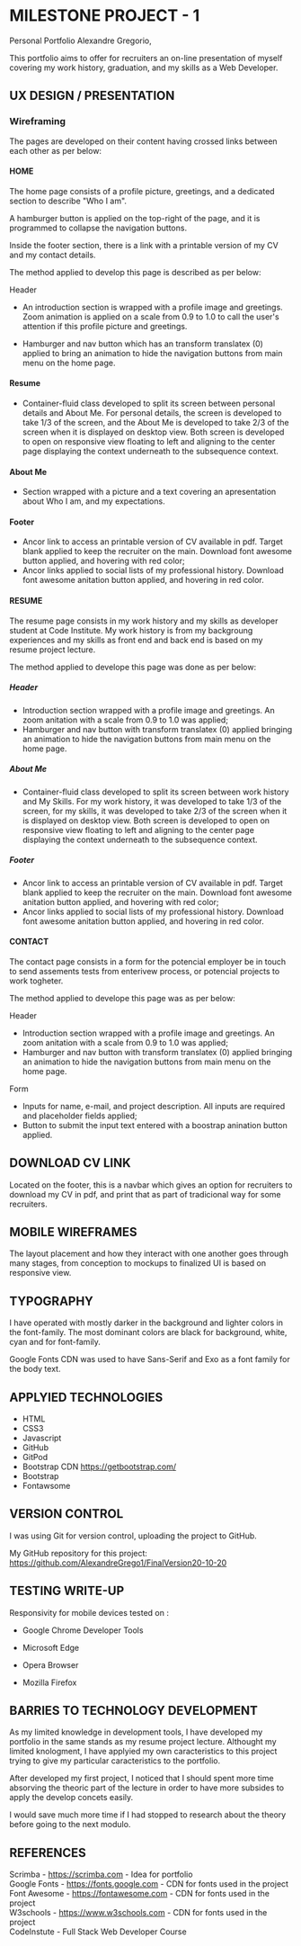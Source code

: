 # MILESTONE PROJECT - 1 
  
Personal Portfolio Alexandre Gregorio,

This portfolio aims to offer for recruiters an on-line presentation of myself covering my work history, graduation, and my skills as a Web Developer.


## UX DESIGN / PRESENTATION

### Wireframing

The pages are developed on their content having crossed links between each other as per below:


#### HOME 

The home page consists of a profile picture, greetings, and a dedicated section to describe "Who I am".

A hamburger button is applied on the top-right of the page, and it is programmed to collapse the navigation buttons. 

Inside the footer section, there is a link with a printable version of my CV and my contact details.

The method applied to develop this page is described as per below: <br>

Header
- An introduction section is wrapped with a profile image and greetings. Zoom animation is applied on a scale from 0.9 to 1.0 to call the user's attention if this profile picture and greetings.

- Hamburger and nav button which has an transform translatex (0) applied to bring an animation to hide the navigation buttons from main menu on the home page.<br>

#### Resume 
- Container-fluid class developed to split its screen between personal details and About Me. For personal details, the screen is developed to take 1/3 of the screen, and the About Me is developed to take 2/3 of the screen when it is displayed on desktop view. Both screen is developed to open on responsive view floating to left and aligning to the center page displaying the context underneath to the subsequence context.<br>

#### About Me
- Section wrapped with a picture and a text covering an apresentation about Who I am, and my expectations.<br>

#### Footer 
- Ancor link to access an printable version of CV available in pdf. Target blank applied to keep the recruiter on the main. Download font awesome button applied, and hovering with red color;
- Ancor links applied to social lists of my professional history. Download font awesome anitation button applied, and  hovering in red color.


#### RESUME

The resume page consists in my work history and my skills as developer student at Code Institute. My work history is from my backgroung experiences and my skills as front end and back end is based on my resume project lecture. 

The method applied to develope this page was done as per below: <br>

##### Header
- Introduction section wrapped with a profile image and greetings. An zoom anitation with a scale from 0.9 to 1.0 was applied;
- Hamburger and nav button with transform translatex (0) applied bringing an animation to hide the navigation buttons from main menu on the home page.<br>

##### About Me
- Container-fluid class developed to split its screen between work history and My Skills. For my work history, it was developed to take 1/3 of the screen, for my skills, it was developed to take 2/3 of the screen when it is displayed on desktop view. Both screen is developed to open on responsive view floating to left and aligning to the center page displaying the context underneath to the subsequence context.<br>

##### Footer 
- Ancor link to access an printable version of CV available in pdf. Target blank applied to keep the recruiter on the main. Download font awesome anitation button applied, and  hovering with red color;
- Ancor links applied to social lists of my professional history. Download font awesome anitation button applied, and  hovering in red color.


#### CONTACT

The contact page consists in a form for the potencial employer be in touch to send assements tests from enterivew process, or potencial projects to work togheter.

The method applied to develope this page was as per below:

Header
- Introduction section wrapped with a profile image and greetings. An zoom anitation with a scale from 0.9 to 1.0 was applied;
- Hamburger and nav button with transform translatex (0) applied bringing an animation to hide the navigation buttons from main menu on the home page.<br>

Form
- Inputs for name, e-mail, and project description. All inputs are required and placeholder fields applied;
- Button to submit the input text entered with a boostrap anination button applied.


## DOWNLOAD CV LINK

Located on the footer, this is a navbar which gives an option for recruiters to download my CV in pdf, and print that as part of tradicional way for some recruiters. 


## MOBILE WIREFRAMES

The layout placement and how they interact with one another goes through many stages, from conception to mockups to finalized UI is based on responsive view.


## TYPOGRAPHY

I have operated with mostly darker in the background and lighter colors in the font-family. The most dominant colors are black for background, white, cyan and for font-family.

Google Fonts CDN was used to have Sans-Serif and Exo as a font family for the body text.


## APPLYIED TECHNOLOGIES

* HTML
* CSS3
* Javascript
* GitHub
* GitPod
* Bootstrap CDN https://getbootstrap.com/
* Bootstrap
* Fontawsome 


## VERSION CONTROL

I was using Git for version control, uploading the project to GitHub.

My GitHub repository for this project:
https://github.com/AlexandreGrego1/FinalVersion20-10-20


## TESTING WRITE-UP

Responsivity for mobile devices tested on :

* Google Chrome Developer Tools

* Microsoft Edge

* Opera Browser

* Mozilla Firefox


## BARRIES TO TECHNOLOGY DEVELOPMENT

As my limited knowledge in development tools, I have developed my portfolio in the same stands as my resume project lecture. Althought my limited knologment, I have applyied my own caracteristics to this project trying to give my particular caracteristics to the portfolio. 

After developed my first project, I noticed that I should spent more time absorving the theoric part of the lecture in order to have more subsides to apply the develop concets easily. 

I would save much more time if I had stopped to research about the theory before going to the next modulo. 


## REFERENCES

Scrimba - https://scrimba.com - Idea for portfolio <br>
Google Fonts - https://fonts.google.com - CDN for fonts used in the project <br>
Font Awesome - https://fontawesome.com - CDN for fonts used in the project <br>
W3schools - https://www.w3schools.com - CDN for fonts used in the project <br>
CodeInstute - Full Stack Web Developer Course
